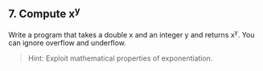 ## 7. Compute x<sup>y</sup>

Write a program that takes a double x and an integer y and returns x<sup>y</sup>. You can ignore overflow and underflow.

>Hint: Exploit mathematical properties of exponentiation.